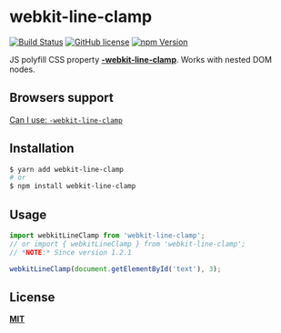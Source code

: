# webkit-line-clamp
[![Build Status](https://travis-ci.org/LeMarck/webkit-line-clamp.svg?branch=master)](https://travis-ci.org/LeMarck/webkit-line-clamp)
[![GitHub license](https://img.shields.io/badge/license-MIT-blue.svg)](LICENSE)
[![npm Version](http://img.shields.io/npm/v/webkit-line-clamp.svg?style=flat)](https://www.npmjs.com/package/webkit-line-clamp)

JS polyfill CSS property [**-webkit-line-clamp**](https://developer.mozilla.org/en-US/docs/Web/CSS/-webkit-line-clamp).
Works with nested DOM nodes.

## Browsers support

[Can I use: `-webkit-line-clamp`](https://caniuse.com/#feat=css-line-clamp)


## Installation

```sh
$ yarn add webkit-line-clamp
# or
$ npm install webkit-line-clamp
```

## Usage

```js
import webkitLineClamp from 'webkit-line-clamp';
// or import { webkitLineClamp } from 'webkit-line-clamp';
// *NOTE:* Since version 1.2.1

webkitLineClamp(document.getElementById('text'), 3);
```

## License

[**MIT**](LICENSE)
